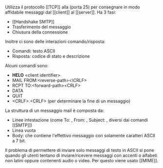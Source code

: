 Utilizza il protocollo [[TCP]] alla (porta 25) per consegnare in modo affidabile messaggi dal [[client]] al [[server]].
Ha 3 fasi:
- [[Handshake SMTP]]
- Trasferimento del messaggio
- Chiusura della connessione

Inoltre ci sono delle interazioni comando/risposta:
- Comandi: testo ASCII
- Risposta: codice di stato e descrizione

Alcuni comandi sono:
- **HELO** \<client identifier\>
- MAIL FROM:\<reverse-path\><\CRLF\>
- RCPT TO:\<forward-path\>\<CRLF\>
- DATA
- QUIT
- \<CRLF\>.\<CRLF\> (per determinare la fine di un messaggio)

La struttura di un messaggio mail è composta da:
- Linee intestazione (come To: , From: , Subject: , diversi dai comandi [[SMTP]])
- Linea vuota
- Body: che contiene l'effettivo messaggio con solamente caratteri ASCII a 7 bit.

Il problema di permettere di inviare solo messaggi di testo in ASCII si pone quando gli utenti tentano di inviare/ricevere messaggi con accenti o alfabeti non latini oppure contenenti audio o video. Per questo viene usato [[MIME]].